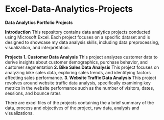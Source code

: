 # Excel-Data-Analytics-Projects

**Data Analytics Portfolio Projects**

**Introduction**
This repository contains data analytics projects conducted using Microsoft Excel. Each project focuses on a specific dataset and is designed to showcase my data analysis skills, including data preprocessing, visualization, and interpretation.

**Projects
**1. Customer Data Analysis****
      This project analyzes customer data to derive insights about customer demographics, purchase behavior, and customer segmentation
**2. Bike Sales Data Analysis**
     This project focuses on analyzing bike sales data, exploring sales trends, and identifying factors affecting sales performance.
**3. Website Traffic Data Analysis**
     This project revolves around website traffic data analysis, specifically examining key metrics in the website performance such as the number of visitors, dates, sessions, and bounce        rates

There are excel files of the projects containing the a brief summary of the data, process and objectives of the project, raw data, analysis and visualizations. 
